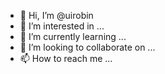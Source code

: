 - 👋 Hi, I’m @uirobin
- 👀 I’m interested in ...
- 🌱 I’m currently learning ...
- 💞️ I’m looking to collaborate on ...
- 📫 How to reach me ...

<!---
uirobin/uirobin is a ✨ special ✨ repository because its `README.md` (this file) appears on your GitHub profile.
You can click the Preview link to take a look at your changes.
--->
